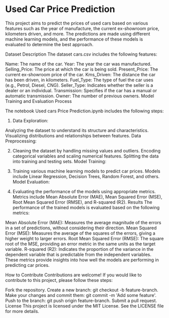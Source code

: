 # Used Car Price Prediction

This project aims to predict the prices of used cars based on various features such as the year of manufacture, the current ex-showroom price, kilometers driven, and more. The predictions are made using different machine learning models, and the performance of these models is evaluated to determine the best approach.

Dataset Description
The dataset cars.csv includes the following features:

Name: The name of the car.
Year: The year the car was manufactured.
Selling_Price: The price at which the car is being sold.
Present_Price: The current ex-showroom price of the car.
Kms_Driven: The distance the car has been driven, in kilometers.
Fuel_Type: The type of fuel the car uses (e.g., Petrol, Diesel, CNG).
Seller_Type: Indicates whether the seller is a dealer or an individual.
Transmission: Specifies if the car has a manual or automatic transmission.
Owner: The number of previous owners.
Model Training and Evaluation Process

The notebook Used cars Price Prediction.ipynb includes the following steps:

1) Data Exploration:

Analyzing the dataset to understand its structure and characteristics.
Visualizing distributions and relationships between features.
Data Preprocessing:

2) Cleaning the dataset by handling missing values and outliers.
Encoding categorical variables and scaling numerical features.
Splitting the data into training and testing sets.
Model Training:

3) Training various machine learning models to predict car prices.
Models include Linear Regression, Decision Trees, Random Forest, and others.
Model Evaluation:

4) Evaluating the performance of the models using appropriate metrics.
Metrics include Mean Absolute Error (MAE), Mean Squared Error (MSE), Root Mean Squared Error (RMSE), and R-squared (R2).
Results
The performance of the trained models is evaluated based on the following metrics:

Mean Absolute Error (MAE): Measures the average magnitude of the errors in a set of predictions, without considering their direction.
Mean Squared Error (MSE): Measures the average of the squares of the errors, giving a higher weight to larger errors.
Root Mean Squared Error (RMSE): The square root of the MSE, providing an error metric in the same units as the target variable.
R-squared (R2): Indicates the proportion of the variance in the dependent variable that is predictable from the independent variables.
These metrics provide insights into how well the models are performing in predicting car prices.

How to Contribute
Contributions are welcome! If you would like to contribute to this project, please follow these steps:

Fork the repository.
Create a new branch: git checkout -b feature-branch.
Make your changes and commit them: git commit -m 'Add some feature'.
Push to the branch: git push origin feature-branch.
Submit a pull request.
License
This project is licensed under the MIT License. See the LICENSE file for more details.

